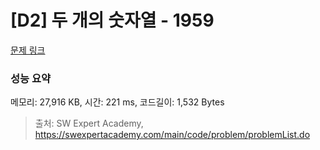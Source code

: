 # [D2] 두 개의 숫자열 - 1959 

[문제 링크](https://swexpertacademy.com/main/code/problem/problemDetail.do?contestProbId=AV5PpoFaAS4DFAUq) 

### 성능 요약

메모리: 27,916 KB, 시간: 221 ms, 코드길이: 1,532 Bytes



> 출처: SW Expert Academy, https://swexpertacademy.com/main/code/problem/problemList.do